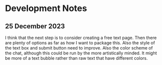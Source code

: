 # Development Notes

## 25 December 2023
I think that the next step is to consider creating a free text page.
Then there are plenty of options as far as how I want to package this.
Also the style of the text box and submit button need to improve.
Also the color scheme of the chat, although this could be run by the more artistically minded. It might be more of a text bubble rather than raw text that have different colors.
